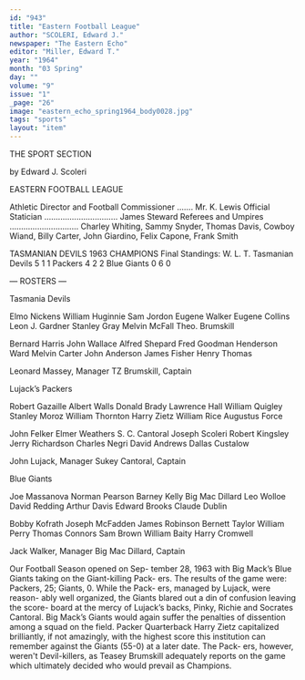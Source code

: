 ```yaml
---
id: "943"
title: "Eastern Football League"
author: "SCOLERI, Edward J."
newspaper: "The Eastern Echo"
editor: "Miller, Edward T."
year: "1964"
month: "03 Spring"
day: ""
volume: "9"
issue: "1"
_page: "26"
image: "eastern_echo_spring1964_body0028.jpg"
tags: "sports"
layout: "item"
---
```

THE SPORT SECTION

by Edward J. Scoleri

EASTERN FOOTBALL LEAGUE

Athletic Director and Football Commissioner ....... Mr. K. Lewis
Official Statician ................................ James Steward
Referees and Umpires .............................. Charley Whiting, Sammy Snyder,
                                                    Thomas Davis, Cowboy Wiand,
                                                    Billy Carter, John Giardino,
                                                    Felix Capone, Frank Smith

TASMANIAN DEVILS 1963 CHAMPIONS
Final Standings:
                   W.   L.   T. 
Tasmanian Devils   5    1    1
Packers            4    2    2
Blue Giants        0    6    0

— ROSTERS —

Tasmania Devils

Elmo Nickens
William Huginnie
Sam Jordon
Eugene Walker
Eugene Collins
Leon J. Gardner
Stanley Gray
Melvin McFall
Theo. Brumskill

Bernard Harris
John Wallace
Alfred Shepard
Fred Goodman
Henderson Ward
Melvin Carter
John Anderson
James Fisher
Henry Thomas

Leonard Massey, Manager
TZ Brumskill, Captain

Lujack’s Packers

Robert Gazaille
Albert Walls
Donald Brady
Lawrence Hall
William Quigley
Stanley Moroz
William Thornton
Harry Zietz
William Rice
Augustus Force

John Felker
Elmer Weathers
S. C. Cantoral
Joseph Scoleri
Robert Kingsley
Jerry Richardson
Charles Negri
David Andrews
Dallas Custalow

John Lujack, Manager
Sukey Cantoral, Captain

Blue Giants

Joe Massanova
Norman Pearson
Barney Kelly
Big Mac Dillard
Leo Wolloe
David Redding
Arthur Davis
Edward Brooks
Claude Dublin

Bobby Kofrath
Joseph McFadden
James Robinson
Bernett Taylor
William Perry
Thomas Connors
Sam Brown
William Baity
Harry Cromwell

Jack Walker, Manager
Big Mac Dillard, Captain

Our Football Season opened on Sep-
tember 28, 1963 with Big Mack’s Blue
Giants taking on the Giant-killing Pack-
ers. The results of the game were:
Packers, 25; Giants, 0. While the Pack-
ers, managed by Lujack, were reason-
ably well organized, the Giants blared
out a din of confusion leaving the score-
board at the mercy of Lujack’s backs,
Pinky, Richie and Socrates Cantoral.
Big Mack’s Giants would again suffer
the penalties of dissention among a
squad on the field. Packer Quarterback
Harry Zietz capitalized brilliantly, if not
amazingly, with the highest score this
institution can remember against the
Giants (55-0) at a later date. The Pack-
ers, however, weren't Devil-killers, as
Teasey Brumskill adequately reports on
the game which ultimately decided who
would prevail as Champions.
